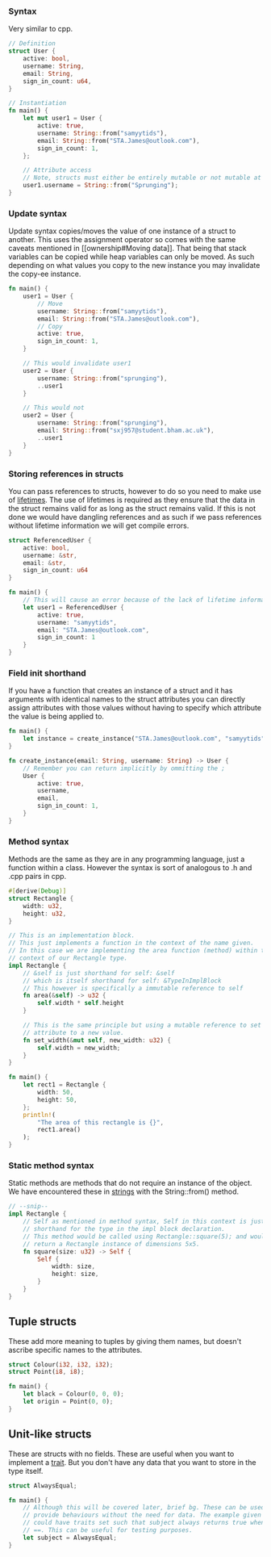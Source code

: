 ### Syntax
Very similar to cpp.
```rust
// Definition
struct User {
	active: bool,
	username: String,
	email: String,
	sign_in_count: u64,
}

// Instantiation
fn main() {
	let mut user1 = User {
		active: true,
		username: String::from("samyytids"),
		email: String::from("STA.James@outlook.com"),
		sign_in_count: 1,
	};

	// Attribute access
	// Note, structs must either be entirely mutable or not mutable at all.
	user1.username = String::from("Sprunging");
}
```

### Update syntax
Update syntax copies/moves the value of one instance of a struct to another. This uses the assignment operator so comes with the same caveats mentioned in  [[ownership#Moving data]]. That being that stack variables can be copied while heap variables can only be moved. As such depending on what values you copy to the new instance you may invalidate the copy-ee instance.
```rust
fn main() {
	user1 = User {
		// Move
		username: String::from("samyytids"),
		email: String::from("STA.James@outlook.com"),
		// Copy
		active: true,
		sign_in_count: 1,
	}

	// This would invalidate user1
	user2 = User {
		username: String::from("sprunging"),
		..user1
	}

	// This would not
	user2 = User {
		username: String::from("sprunging"),
		email: String::from("sxj957@student.bham.ac.uk"),
		..user1
	}
}
```

### Storing references in structs
You can pass references to structs, however to do so you need to make use of [lifetimes](lifetimes.md). The use of lifetimes is required as they ensure that the data in the struct remains valid for as long as the struct remains valid. If this is not done we would have dangling references and as such if we pass references without lifetime information we will get compile errors.
```rust
struct ReferencedUser {
	active: bool,
	username: &str,
	email: &str,
	sign_in_count: u64
}

fn main() {
	// This will cause an error because of the lack of lifetime information.
	let user1 = ReferencedUser {
		active: true,
		username: "samyytids",
		email: "STA.James@outlook.com",
		sign_in_count: 1
	}
}
```

### Field init shorthand
If you have a function that creates an instance of a struct and it has arguments with identical names to the struct attributes you can directly assign attributes with those values without having to specify which attribute the value is being applied to. 

```rust
fn main() {
	let instance = create_instance("STA.James@outlook.com", "samyytids");
}

fn create_instance(email: String, username: String) -> User {
	// Remember you can return implicitly by ommitting the ;
	User {
		active: true,
		username,
		email,
		sign_in_count: 1,
	}
}
```

### Method syntax
Methods are the same as they are in any programming language, just a function within a class. However the syntax is sort of analogous to .h and .cpp pairs in cpp. 
```rust
#[derive(Debug)]
struct Rectangle {
	width: u32,
	height: u32,
}

// This is an implementation block.
// This just implements a function in the context of the name given.
// In this case we are implementing the area function (method) within the 
// context of our Rectangle type.
impl Rectangle {
	// &self is just shorthand for self: &self
	// which is itself shorthand for self: &TypeInImplBlock
	// This however is specifically a immutable reference to self
	fn area(&self) -> u32 {
		self.width * self.height
	}

	// This is the same principle but using a mutable reference to set an
	// attribute to a new value.
	fn set_width(&mut self, new_width: u32) {
		self.width = new_width;
	}
}

fn main() {
	let rect1 = Rectangle {
		width: 50,
		height: 50,
	};
	println!(
		"The area of this rectangle is {}",
		rect1.area()
	);
}
```

### Static method syntax
Static methods are methods that do not require an instance of the object. We have encountered these in [strings](string.md) with the String::from() method.
```rust
// --snip--
impl Rectangle {
	// Self as mentioned in method syntax, Self in this context is just
	// shorthand for the type in the impl block declaration.
	// This method would be called using Rectangle::square(5); and would 
	// return a Rectangle instance of dimensions 5x5.
	fn square(size: u32) -> Self {
		Self {
			width: size,
			height: size,
		}
	}
}
```

## Tuple structs
These add more meaning to tuples by giving them names, but doesn't ascribe specific names to the attributes.
```rust
struct Colour(i32, i32, i32);
struct Point(i8, i8);

fn main() {
	let black = Colour(0, 0, 0);
	let origin = Point(0, 0);
}
```

## Unit-like structs
These are structs with no fields.
These are useful when you want to implement a [trait](traits.md). But you don't have any data that you want to store in the type itself.
```rust
struct AlwaysEqual;

fn main() {
	// Although this will be covered later, brief bg. These can be used to 
	// provide behaviours without the need for data. The example given here
	// could have traits set such that subject always returns true when using 
	// ==. This can be useful for testing purposes. 
	let subject = AlwaysEqual;
}
```